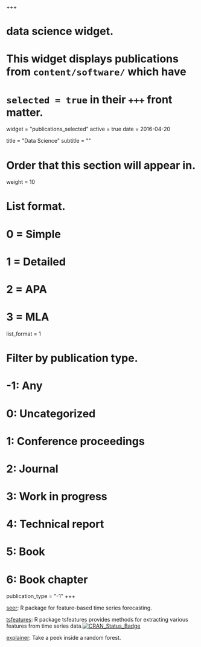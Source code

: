 +++
# data science widget.
# This widget displays publications from `content/software/` which have
# `selected = true` in their `+++` front matter.
widget = "publications_selected"
active = true
date = 2016-04-20

title = "Data Science"
subtitle = ""

# Order that this section will appear in.
weight = 10

# List format.
#   0 = Simple
#   1 = Detailed
#   2 = APA
#   3 = MLA
list_format = 1

# Filter by publication type.
# -1: Any
#  0: Uncategorized
#  1: Conference proceedings
#  2: Journal
#  3: Work in progress
#  4: Technical report
#  5: Book
#  6: Book chapter
publication_type = "-1"
+++

<i class="fa fa-cog fa-spin" style="color:Maroon"></i> [seer](https://github.com/thiyangt/seer): R package for feature-based time series forecasting.

<i class="fa fa-cog fa-spin" style="color:Maroon"></i> [tsfeatures](https://github.com/robjhyndman/tsfeatures): R package tsfeatures provides methods for extracting various features from time series data.[![CRAN\_Status\_Badge](http://www.r-pkg.org/badges/version/tsfeatures)](https://cran.r-project.org/package=tsfeatures) 


<i class="fa fa-cog fa-spin" style="color:Maroon"></i> [explainer](https://github.com/thiyangt/explainer): Take a peek inside a random forest.